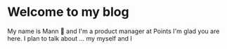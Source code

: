 # Welcome to my blog

My name is Mann :man: and I'm a product manager at Points
I'm glad you are here. I plan to talk about ... my myself and I
